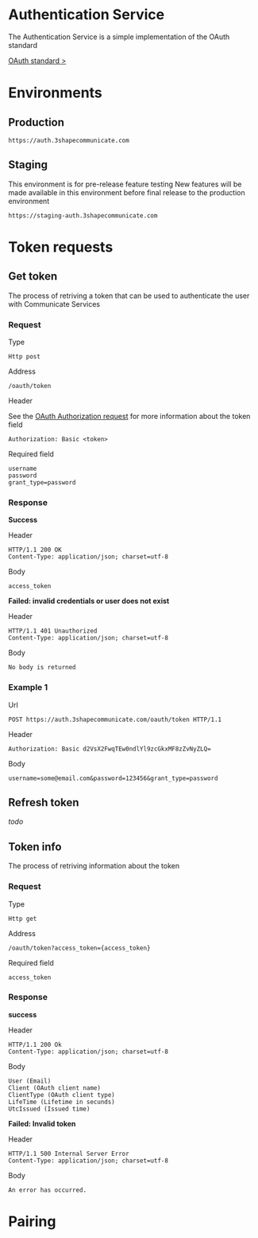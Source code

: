 # Authentication Service


The Authentication Service is a simple implementation of the OAuth standard

[OAuth standard >][OAuth standard page]

# Environments


## Production 
```
https://auth.3shapecommunicate.com
```

## Staging
This environment is for pre-release feature testing 
New features will be made available in this environment before final release to the production environment 

``` 
https://staging-auth.3shapecommunicate.com
```


# Token requests

## Get token
The process of retriving a token that can be used to authenticate the user with Communicate Services

### Request 

Type
```
Http post
```

Address
```
/oauth/token
```

Header

See the [OAuth Authorization request][OAuth Authorization Request] for more information about the token field 

```
Authorization: Basic <token>
```

Required field
```
username
password
grant_type=password
```

### Response
**Success**

Header
```
HTTP/1.1 200 OK
Content-Type: application/json; charset=utf-8
```

Body
```
access_token
```


**Failed: invalid credentials or user does not exist**

Header
```
HTTP/1.1 401 Unauthorized
Content-Type: application/json; charset=utf-8
```

Body
```
No body is returned
```

### Example 1
Url
```
POST https://auth.3shapecommunicate.com/oauth/token HTTP/1.1
```

Header
```
Authorization: Basic d2VsX2FwqTEw0ndlYl9zcGkxMF8zZvNyZLQ=
```

Body
```
username=some@email.com&password=123456&grant_type=password
```

## Refresh token
_todo_

## Token info
The process of retriving information about the token

### Request 

Type
```
Http get
```

Address
```
/oauth/token?access_token={access_token}
```

Required field
```
access_token
```

### Response

**success**

Header
```
HTTP/1.1 200 Ok
Content-Type: application/json; charset=utf-8
```

Body
```
User (Email)
Client (OAuth client name)
ClientType (OAuth client type)
LifeTime (Lifetime in secunds)
UtcIssued (Issued time)
```


**Failed: Invalid token**

Header
```
HTTP/1.1 500 Internal Server Error
Content-Type: application/json; charset=utf-8
```

Body
```
An error has occurred.
```

# Pairing 

[OAuth standard page]: http://oauth.net/2/
[OAuth Authorization Request]: http://tools.ietf.org/html/rfc6750#section-2.1

